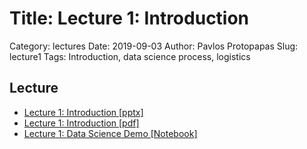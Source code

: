 # Title: Lecture 1: Introduction

Category: lectures
Date: 2019-09-03
Author: Pavlos Protopapas
Slug: lecture1
Tags: Introduction, data science process, logistics

## Lecture

- [Lecture 1: Introduction [pptx]](https://github.com/thunhan/2019-CS109A/blob/master/content/lectures/lecture1/presentation/Lecture1_Introduction.pptx)
- [Lecture 1: Introduction [pdf]](https://github.com/thunhan/2019-CS109A/blob/master/content/lectures/lecture1/presentation/Lecture1_Introduction_latest.pdf)
- [Lecture 1: Data Science Demo [Notebook]](https://github.com/thunhan/2019-CS109A/blob/master/content/lectures/lecture1/notes/Lecture1_Notebook.ipynb)
